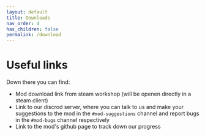 ```yaml
---
layout: default
title: Downloads
nav_order: 4
has_children: false
permalink: /download
---
```


# Useful links

Down there you can find:
- Mod download link from steam workshop (will be openen directly in a steam client)
- Link to our discrod server, where you can talk to us and make your suggestions to the mod in the `#mod-suggestions` channel and report bugs in the `#mod-bugs` channel respectively
- Link to the mod's github page to track down our progress


<div class="d-flex button-container">
    <a class="social-button steam" href="steam://openurl/https://steamcommunity.com/sharedfiles/filedetails/?id=1996477510" target="_blank">
        <div class="img"></div>
        <div class="overlay"></div>
    </a>
    <a class="social-button discord" href="https://discord.gg/3Xpjjrn" target="_blank">
        <div class="img"></div>
        <div class="overlay"></div>
    </a>
    <a class="social-button github" href="https://github.com/akushnikov/nma" target="_blank">
        <div class="img"></div>
        <div class="overlay"></div>
    </a>
</div>